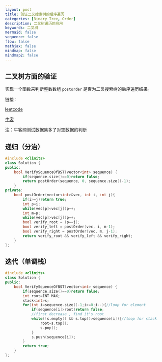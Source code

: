 ```yaml
---
layout: post
title: 验证二叉搜索树的后序遍历
categories: [Binary Tree, Order]
description: 二叉树遍历的应用
keywords: 二叉树
mermaid: false
sequence: false
flow: false
mathjax: false
mindmap: false
mindmap2: false
---
```


## 二叉树方面的验证

实现一个函数来判断整数数组 `postorder` 是否为二叉搜索树的后序遍历结果。

链接：

[leetcode](https://leetcode.cn/problems/er-cha-sou-suo-shu-de-hou-xu-bian-li-xu-lie-lcof/description/)

[牛客](https://www.nowcoder.com/practice/a861533d45854474ac791d90e447bafd?tpId=13&tqId=23289&ru=/exam/oj/ta&qru=/ta/coding-interviews/question-ranking&sourceUrl=%2Fexam%2Foj%2Fta%3Fpage%3D1%26tpId%3D13%26type%3D13)

注：牛客网测试数据集多了对空数据的判断

##  递归（分治）

```cpp
#include <climits>
class Solution {
public:
    bool VerifySquenceOfBST(vector<int> sequence) {
        if(sequence.size()==0)return false;
        return postOrder(sequence, 0, sequence.size()-1);
    }
private:
    bool postOrder(vector<int>&vec, int i, int j){
        if(i>=j)return true;
        int p=i;
        while(vec[p]<vec[j])p++;
        int m=p;
        while(vec[p]>vec[j])p++;
        bool verify_root = (p==j);
        bool verify_left = postOrder(vec, i, m-1);
        bool verify_right = postOrder(vec, m, j-1);
        return verify_root && verify_left && verify_right;
    }
};
```

## 迭代（单调栈）

```cpp
#include <climits>
class Solution {
public:
    bool VerifySquenceOfBST(vector<int> sequence) {
        if(sequence.size()==0)return false;
        int root=INT_MAX;
        stack<int>s;
        for(int i=sequence.size()-1;i>=0;i--){//loop for element
            if(sequence[i]>root)return false;
            //first decrease , find it's root
            while(!s.empty() && s.top()>sequence[i]){//loop for stack
                root=s.top();
                s.pop();
            }
            s.push(sequence[i]);
        }
        return true;
    }
};
```